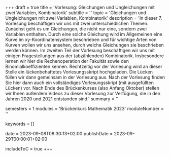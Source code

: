 +++
draft = true
title = 'Vorlesung: Gleichungen und Ungleichungen mit zwei Variablen, Kombinatorik'
subtitle = ''
topic = 'Gleichungen und Ungleichungen mit zwei Variablen, Kombinatorik'
description = 'In dieser 7. Vorlesung beschäftigen wir uns mit zwei unterschiedlichen Themen. Zunächst geht es um Gleichungen, die nicht nur eine, sondern zwei Variablen enthalten. Durch eine solche Gleichung wird im Allgemeinen eine Kurve im xy-Koordinatensystem beschrieben und für wichtige Arten von Kurven wollen wir uns ansehen, durch welche Gleichungen sie beschrieben werden können. Im zweiten Teil der Vorlesung beschäftigen wir uns mit einigen Fragestellungen aus der (abzählenden) Kombinatorik. Insbesondere lernen wir hier die Rechenoperation der Fakultät sowie den Binomialkoeffizienten kennen. Rechtzeitig vor der Vorlesung wird an dieser Stelle ein lückenbehaftetes Vorlesungsskript hochgeladen. Die Lücken füllen wir dann gemeinsam in der Vorlesung aus. Nach der Vorlesung finden Sie hier dann auch ein vollständiges Vorlesungsskript (mit ausgefüllten Lücken) vor. Nach Ende des Brückenkurses (also Anfang Oktober) stellen wir Ihnen außerdem Videos zu dieser Vorlesung zur Verfügung, die in den Jahren 2020 und 2021 entstanden sind.'
summary = ''

semesters = 1
modules = 'Brückenkurs Mathematik 2023'
moduleNumber = ''

keywords = []

date = 2023-09-08T08:30:13+02:00
publishDate = 2023-09-29T00:00:01+02:00

includeToC = true
+++
